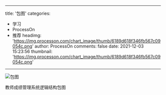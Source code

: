 
---
title: '包图'
categories: 
 - 学习
 - ProcessOn
 - 推荐
headimg: 'https://img.processon.com/chart_image/thumb/6189d618f346fb567c09054c.png'
author: ProcessOn
comments: false
date: 2021-12-03 15:23:56
thumbnail: 'https://img.processon.com/chart_image/thumb/6189d618f346fb567c09054c.png'
---

<div>   
<img class="thumb" alt="包图" src="https://img.processon.com/chart_image/thumb/6189d618f346fb567c09054c.png" referrerpolicy="no-referrer">
<p>教师成绩管理系统逻辑结构包图</p>  
</div>
            
